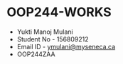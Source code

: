 # OOP244-WORKS
- Yukti Manoj Mulani
- Student No - 156809212
- Email ID - ymulani@myseneca.ca
- OOP244ZAA

